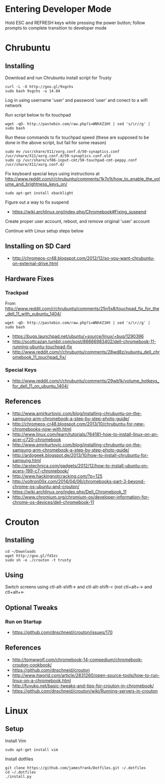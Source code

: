 # Entering Developer Mode

Hold ESC and REFRESH keys while pressing the power button; follow prompts to complete transition to developer mode

# Chrubuntu

## Installing

Download and run Chrubuntu install script for Trusty

    curl -L -O http://goo.gl/9sgchs
    sudo bash 9sgchs -u 14.04
    
Log in using username 'user' and password 'user' and conect to a wifi network

Run script below to fix touchpad

    wget -qO- http://pastebin.com/raw.php?i=WNhXZ1Ht | sed 's/\r//g' | sudo bash
    
Run these commands to fix touchpad speed (these are supposed to be done in the above script, but fail for some reason)

    sudo mv /usr/share/X11/xorg.conf.d/50-synaptics.conf /usr/share/X11/xorg.conf.d/50-synaptics.conf.old
    sudo cp /usr/share/xf86-input-cmt/50-touchpad-cmt-peppy.conf /usr/share/X11/xorg.conf.d/
    
Fix keyboard special keys using instructions at http://www.reddit.com/r/chrubuntu/comments/1k7o1t/how_to_enable_the_volume_and_brightness_keys_on/

    sudo apt-get install xbacklight
    
Figure out a way to fix suspend

* https://wiki.archlinux.org/index.php/Chromebook#Fixing_suspend

Create proper user account, reboot, and remove original 'user' account

Continue with Linux setup steps below
    
## Installing on SD Card

* http://chromeos-cr48.blogspot.com/2012/12/so-you-want-chrubuntu-on-external-drive.html

## Hardware Fixes

### Trackpad

From http://www.reddit.com/r/chrubuntu/comments/25n5s8/touchpad_fix_for_the_dell_11_with_xubuntu_1404/

    wget -qO- http://pastebin.com/raw.php?i=WNhXZ1Ht | sed 's/\r//g' | sudo bash
    
* https://bugs.launchpad.net/ubuntu/+source/linux/+bug/1290396
* http://scottcazan.tumblr.com/post/86666983402/dell-chromebook-11-running-ubuntu-touchpad-fix
* http://www.reddit.com/r/chrubuntu/comments/28wd8z/xubuntu_dell_chromebook_11_touchpad_fix/
    
### Special Keys

* http://www.reddit.com/r/chrubuntu/comments/29wb1k/volume_hotkeys_for_dell_11_on_ubuntu_1404/
    
## References

* http://www.amirkurtovic.com/blog/installing-chrubuntu-on-the-samsung-arm-chromebook-a-step-by-step-photo-guide/
* http://chromeos-cr48.blogspot.com/2013/10/chrubuntu-for-new-chromebooks-now-with.html
* http://www.linux.com/learn/tutorials/764181-how-to-install-linux-on-an-acer-c720-chromebook
* http://www.amirkurtovic.com/blog/installing-chrubuntu-on-the-samsung-arm-chromebook-a-step-by-step-photo-guide/
* http://ardogeek.blogspot.de/2013/10/how-to-install-chrubuntu-for-samsung.html
* http://arstechnica.com/gadgets/2012/12/how-to-install-ubuntu-on-acers-199-c7-chromebook/
* http://www.hackingnotcracking.com/?p=125
* http://voltron00x.com/2014/04/06/chromebooks-part-3-beyond-chrome-os-ubuntu-and-crouton/
* https://wiki.archlinux.org/index.php/Dell_Chromebook_11
* http://www.chromium.org/chromium-os/developer-information-for-chrome-os-devices/dell-chromebook-11

# Crouton

## Installing

    cd ~/Downloads
    wget http://goo.gl/fd3zc
    sudo sh -e ./crouton -t trusty
    
## Using

Switch screens using ctl-alt-shift-> and ctl-alt-shift-< (not ctl+alt+-> and ctl+alt+<-

## Optional Tweaks

### Run on Startup

* https://github.com/dnschneid/crouton/issues/170

## References

* http://tomwwolf.com/chromebook-14-compedium/chromebook-crouton-cookbook/
* https://github.com/dnschneid/crouton
* http://www.itworld.com/article/2831260/open-source-tools/how-to-run-linux-on-a-chromebook.html
* http://fuyuko.net/basic-tweaks-and-tips-for-crouton-in-chromebook/
* https://github.com/dnschneid/crouton/wiki/Running-servers-in-crouton

# Linux

## Setup

Install Vim

    sudo apt-get install vim

Install dotfiles

    git clone https://github.com/jamesfrank/Dotfiles.git ~/.dotfiles
    cd ~/.dotfiles
    ./install.py
